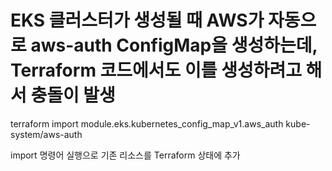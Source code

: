 # EKS 클러스터가 생성될 때 AWS가 자동으로 aws-auth ConfigMap을 생성하는데, Terraform 코드에서도 이를 생성하려고 해서 충돌이 발생

terraform import module.eks.kubernetes_config_map_v1.aws_auth kube-system/aws-auth

import 명령어 실행으로 기존 리소스를 Terraform 상태에 추가